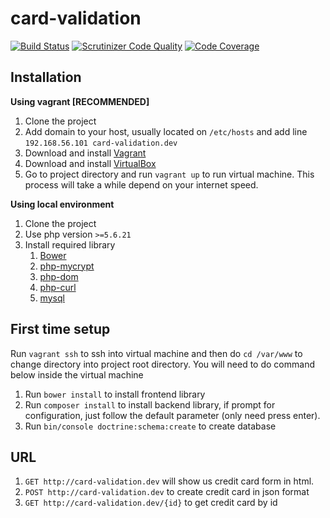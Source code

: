 card-validation
===============

[![Build Status](https://scrutinizer-ci.com/g/gusdecool/card-validation/badges/build.png?b=master)](https://scrutinizer-ci.com/g/gusdecool/card-validation/build-status/master)
[![Scrutinizer Code Quality](https://scrutinizer-ci.com/g/gusdecool/card-validation/badges/quality-score.png?b=master)](https://scrutinizer-ci.com/g/gusdecool/card-validation/?branch=master)
[![Code Coverage](https://scrutinizer-ci.com/g/gusdecool/card-validation/badges/coverage.png?b=master)](https://scrutinizer-ci.com/g/gusdecool/card-validation/?branch=master)

Installation
------------

**Using vagrant [RECOMMENDED]**

1. Clone the project
2. Add domain to your host, usually located on `/etc/hosts` and add line `192.168.56.101 card-validation.dev`
3. Download and install [Vagrant](https://www.vagrantup.com/downloads.html)
4. Download and install [VirtualBox](https://www.virtualbox.org/wiki/Downloads)
5. Go to project directory and run `vagrant up` to run virtual machine. This process will take a while depend on your internet speed.

**Using local environment**

1. Clone the project
2. Use php version `>=5.6.21`
3. Install required library
    1. [Bower](http://bower.io/)
    2. [php-mycrypt](http://php.net/manual/en/book.mcrypt.php)
    3. [php-dom](http://php.net/manual/en/book.dom.php)
    4. [php-curl](http://php.net/manual/en/book.curl.php)
    5. [mysql](http://dev.mysql.com/downloads/mysql/)


First time setup
----------------

Run `vagrant ssh` to ssh into virtual machine and then do `cd /var/www` to change directory into project root directory.
You will need to do command below inside the virtual machine

1. Run `bower install` to install frontend library
2. Run `composer install` to install backend library, if prompt for configuration, just follow the default parameter (only need press enter).
3. Run `bin/console doctrine:schema:create` to create database

URL
---

1. `GET http://card-validation.dev` will show us credit card form in html.
2. `POST http://card-validation.dev` to create credit card in json format
3. `GET http://card-validation.dev/{id}` to get credit card by id
